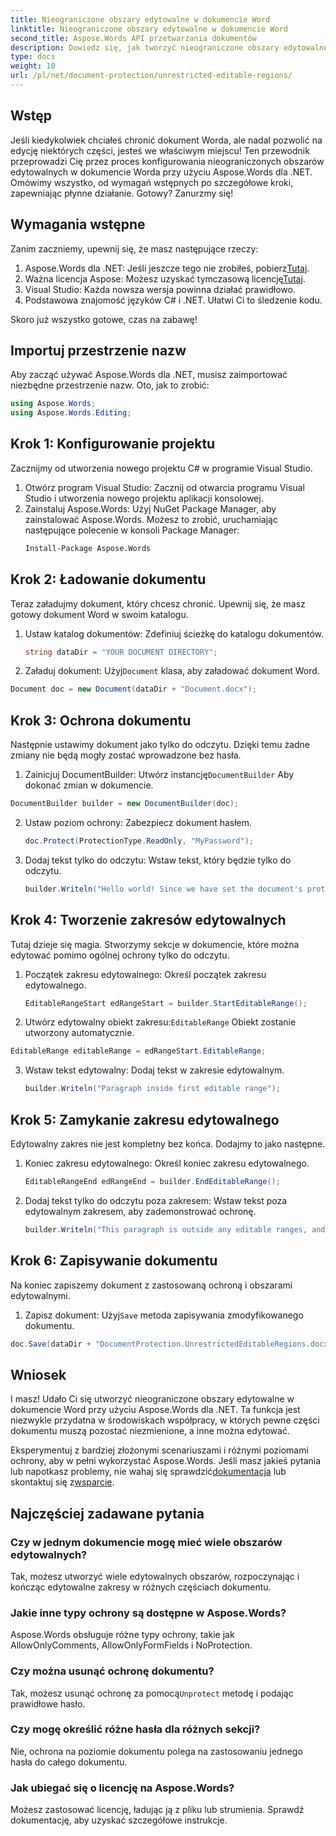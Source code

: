```yaml
---
title: Nieograniczone obszary edytowalne w dokumencie Word
linktitle: Nieograniczone obszary edytowalne w dokumencie Word
second_title: Aspose.Words API przetwarzania dokumentów
description: Dowiedz się, jak tworzyć nieograniczone obszary edytowalne w dokumencie programu Word za pomocą Aspose.Words for .NET, korzystając z tego kompleksowego przewodnika krok po kroku.
type: docs
weight: 10
url: /pl/net/document-protection/unrestricted-editable-regions/
---
```

## Wstęp

Jeśli kiedykolwiek chciałeś chronić dokument Worda, ale nadal pozwolić na edycję niektórych części, jesteś we właściwym miejscu! Ten przewodnik przeprowadzi Cię przez proces konfigurowania nieograniczonych obszarów edytowalnych w dokumencie Worda przy użyciu Aspose.Words dla .NET. Omówimy wszystko, od wymagań wstępnych po szczegółowe kroki, zapewniając płynne działanie. Gotowy? Zanurzmy się!

## Wymagania wstępne

Zanim zaczniemy, upewnij się, że masz następujące rzeczy:

1.  Aspose.Words dla .NET: Jeśli jeszcze tego nie zrobiłeś, pobierz[Tutaj](https://releases.aspose.com/words/net/).
2. Ważna licencja Aspose: Możesz uzyskać tymczasową licencję[Tutaj](https://purchase.aspose.com/temporary-license/).
3. Visual Studio: Każda nowsza wersja powinna działać prawidłowo.
4. Podstawowa znajomość języków C# i .NET. Ułatwi Ci to śledzenie kodu.

Skoro już wszystko gotowe, czas na zabawę!

## Importuj przestrzenie nazw

Aby zacząć używać Aspose.Words dla .NET, musisz zaimportować niezbędne przestrzenie nazw. Oto, jak to zrobić:

```csharp
using Aspose.Words;
using Aspose.Words.Editing;
```

## Krok 1: Konfigurowanie projektu

Zacznijmy od utworzenia nowego projektu C# w programie Visual Studio.

1. Otwórz program Visual Studio: Zacznij od otwarcia programu Visual Studio i utworzenia nowego projektu aplikacji konsolowej.
2. Zainstaluj Aspose.Words: Użyj NuGet Package Manager, aby zainstalować Aspose.Words. Możesz to zrobić, uruchamiając następujące polecenie w konsoli Package Manager:
   ```sh
   Install-Package Aspose.Words
   ```

## Krok 2: Ładowanie dokumentu

Teraz załadujmy dokument, który chcesz chronić. Upewnij się, że masz gotowy dokument Word w swoim katalogu.

1. Ustaw katalog dokumentów: Zdefiniuj ścieżkę do katalogu dokumentów.
   ```csharp
   string dataDir = "YOUR DOCUMENT DIRECTORY";
   ```
2.  Załaduj dokument: Użyj`Document` klasa, aby załadować dokument Word.
   ```csharp
   Document doc = new Document(dataDir + "Document.docx");
   ```

## Krok 3: Ochrona dokumentu

Następnie ustawimy dokument jako tylko do odczytu. Dzięki temu żadne zmiany nie będą mogły zostać wprowadzone bez hasła.

1.  Zainicjuj DocumentBuilder: Utwórz instancję`DocumentBuilder` Aby dokonać zmian w dokumencie.
   ```csharp
   DocumentBuilder builder = new DocumentBuilder(doc);
   ```
2. Ustaw poziom ochrony: Zabezpiecz dokument hasłem.
   ```csharp
   doc.Protect(ProtectionType.ReadOnly, "MyPassword");
   ```
3. Dodaj tekst tylko do odczytu: Wstaw tekst, który będzie tylko do odczytu.
   ```csharp
   builder.Writeln("Hello world! Since we have set the document's protection level to read-only, we cannot edit this paragraph without the password.");
   ```

## Krok 4: Tworzenie zakresów edytowalnych

Tutaj dzieje się magia. Stworzymy sekcje w dokumencie, które można edytować pomimo ogólnej ochrony tylko do odczytu.

1. Początek zakresu edytowalnego: Określ początek zakresu edytowalnego.
   ```csharp
   EditableRangeStart edRangeStart = builder.StartEditableRange();
   ```
2.  Utwórz edytowalny obiekt zakresu:`EditableRange` Obiekt zostanie utworzony automatycznie.
   ```csharp
   EditableRange editableRange = edRangeStart.EditableRange;
   ```
3. Wstaw tekst edytowalny: Dodaj tekst w zakresie edytowalnym.
   ```csharp
   builder.Writeln("Paragraph inside first editable range");
   ```

## Krok 5: Zamykanie zakresu edytowalnego

Edytowalny zakres nie jest kompletny bez końca. Dodajmy to jako następne.

1. Koniec zakresu edytowalnego: Określ koniec zakresu edytowalnego.
   ```csharp
   EditableRangeEnd edRangeEnd = builder.EndEditableRange();
   ```
2. Dodaj tekst tylko do odczytu poza zakresem: Wstaw tekst poza edytowalnym zakresem, aby zademonstrować ochronę.
   ```csharp
   builder.Writeln("This paragraph is outside any editable ranges, and cannot be edited.");
   ```

## Krok 6: Zapisywanie dokumentu

Na koniec zapiszemy dokument z zastosowaną ochroną i obszarami edytowalnymi.

1.  Zapisz dokument: Użyj`Save` metoda zapisywania zmodyfikowanego dokumentu.
   ```csharp
   doc.Save(dataDir + "DocumentProtection.UnrestrictedEditableRegions.docx");
   ```

## Wniosek

I masz! Udało Ci się utworzyć nieograniczone obszary edytowalne w dokumencie Word przy użyciu Aspose.Words dla .NET. Ta funkcja jest niezwykle przydatna w środowiskach współpracy, w których pewne części dokumentu muszą pozostać niezmienione, a inne można edytować. 

 Eksperymentuj z bardziej złożonymi scenariuszami i różnymi poziomami ochrony, aby w pełni wykorzystać Aspose.Words. Jeśli masz jakieś pytania lub napotkasz problemy, nie wahaj się sprawdzić[dokumentacja](https://reference.aspose.com/words/net/) lub skontaktuj się z[wsparcie](https://forum.aspose.com/c/words/8).

## Najczęściej zadawane pytania

### Czy w jednym dokumencie mogę mieć wiele obszarów edytowalnych?
Tak, możesz utworzyć wiele edytowalnych obszarów, rozpoczynając i kończąc edytowalne zakresy w różnych częściach dokumentu.

### Jakie inne typy ochrony są dostępne w Aspose.Words?
Aspose.Words obsługuje różne typy ochrony, takie jak AllowOnlyComments, AllowOnlyFormFields i NoProtection.

### Czy można usunąć ochronę dokumentu?
 Tak, możesz usunąć ochronę za pomocą`Unprotect` metodę i podając prawidłowe hasło.

### Czy mogę określić różne hasła dla różnych sekcji?
Nie, ochrona na poziomie dokumentu polega na zastosowaniu jednego hasła do całego dokumentu.

### Jak ubiegać się o licencję na Aspose.Words?
Możesz zastosować licencję, ładując ją z pliku lub strumienia. Sprawdź dokumentację, aby uzyskać szczegółowe instrukcje.

